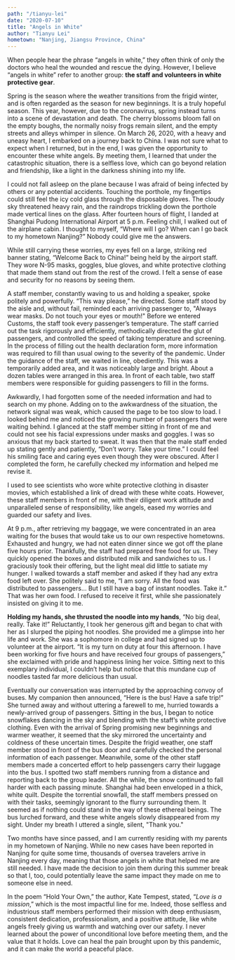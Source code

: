 ```yaml
---
path: "/tianyu-lei"
date: "2020-07-10"
title: "Angels in White"
author: "Tianyu Lei"
hometown: "Nanjing, Jiangsu Province, China"
---
```

When people hear the phrase “angels in white,” they often think of only the doctors who heal the wounded and rescue the dying. However, I believe “angels in white” refer to another group: **the staff and volunteers in white protective gear**. 

Spring is the season where the weather transitions from the frigid winter, and is often regarded as the season for new beginnings. It is a truly hopeful season. This year, however, due to the coronavirus, spring instead turns into a scene of devastation and death. The cherry blossoms bloom fall on the empty boughs, the normally noisy frogs remain silent, and the empty streets and alleys whimper in silence. On March 26, 2020, with a heavy and uneasy heart, I embarked on a journey back to China. I was not sure what to expect when I returned, but in the end, I was given the opportunity to encounter these white angels. By meeting them, I learned that under the catastrophic situation, there is a selfless love, which can go beyond relation and friendship, like a light in the darkness shining into my life.

I could not fall asleep on the plane because I was afraid of being infected by others or any potential accidents. Touching the porthole, my fingertips could still feel the icy cold glass through the disposable gloves. The cloudy sky threatened heavy rain, and the raindrops trickling down the porthole made vertical lines on the glass. After fourteen hours of flight, I landed at Shanghai Pudong International Airport at 5 p.m. Feeling chill, I walked out of the airplane cabin. I thought to myself, “Where will I go? When can I go back to my hometown Nanjing?” Nobody could give me the answers.

While still carrying these worries, my eyes fell on a large, striking red banner stating, “Welcome Back to China!” being held by the airport staff. They wore N-95 masks, goggles, blue gloves, and white protective clothing that made them stand out from the rest of the crowd. I felt a sense of ease and security for no reasons by seeing them.

A staff member, constantly waving to us and holding a speaker, spoke politely and powerfully. “This way please,” he directed. Some staff stood by the aisle and, without fail, reminded each arriving passenger to, "Always wear masks. Do not touch your eyes or mouth!"  Before we entered Customs, the staff took every passenger’s temperature. The staff carried out the task rigorously and efficiently, methodically directed the glut of passengers, and controlled the speed of taking temperature and screening. In the process of filling out the health declaration form, more information was required to fill than usual owing to the severity of the pandemic. Under the guidance of the staff, we waited in line, obediently. This was a temporarily added area, and it was noticeably large and bright. About a dozen tables were arranged in this area. In front of each table, two staff members were responsible for guiding passengers to fill in the forms. 

Awkwardly, I had forgotten some of the needed information and had to search on my phone. Adding on to the awkwardness of the situation, the network signal was weak, which caused the page to be too slow to load. I looked behind me and noticed the growing number of passengers that were waiting behind. I glanced at the staff member sitting in front of me and could not see his facial expressions under masks and goggles. I was so anxious that my back started to sweat. It was then that the male staff ended up stating gently and patiently, “Don’t worry. Take your time.” I could feel his smiling face and caring eyes even though they were obscured. After I completed the form, he carefully checked my information and helped me revise it.

I used to see scientists who wore white protective clothing in disaster movies, which established a link of dread with these white coats. However, these staff members in front of me, with their diligent work attitude and unparalleled sense of responsibility, like angels, eased my worries and guarded our safety and lives. 

At 9 p.m., after retrieving my baggage, we were concentrated in an area waiting for the buses that would take us to our own respective hometowns. Exhausted and hungry, we had not eaten dinner since we got off the plane five hours prior. Thankfully, the staff had prepared free food for us. They quickly opened the boxes and distributed milk and sandwiches to us. I graciously took their offering, but the light meal did little to satiate my hunger. I walked towards a staff member and asked if they had any extra food left over. She politely said to me, “I am sorry. All the food was distributed to passengers… But I still have a bag of instant noodles. Take it.” That was her own food. I refused to receive it first, while she passionately insisted on giving it to me.

**Holding my hands, she thrusted the noodle into my hands**, “No big deal, really. Take it!” Reluctantly, I took her generous gift and began to chat with her as I slurped the piping hot noodles. She provided me a glimpse into her life and work. She was a sophomore in college and had signed up to volunteer at the airport. “It is my turn on duty at four this afternoon. I have been working for five hours and have received four groups of passengers,” she exclaimed with pride and happiness lining her voice. Sitting next to this exemplary individual, I couldn’t help but notice that this mundane cup of noodles tasted far more delicious than usual.

Eventually our conversation was interrupted by the approaching convoy of buses. My companion then announced, “Here is the bus! Have a safe trip!” She turned away and without uttering a farewell to me, hurried towards a newly-arrived group of passengers. Sitting in the bus, I began to notice snowflakes dancing in the sky and blending with the staff’s white protective clothing. Even with the arrival of Spring promising new beginnings and warmer weather, it seemed that the sky mirrored the uncertainty and coldness of these uncertain times. Despite the frigid weather, one staff member stood in front of the bus door and carefully checked the personal information of each passenger. Meanwhile, some of the other staff members made a concerted effort to help passengers carry their luggage into the bus. I spotted two staff members running from a distance and reporting back to the group leader. All the while, the snow continued to fall harder with each passing minute. Shanghai had been enveloped in a thick, white quilt. Despite the torrential snowfall, the staff members pressed on with their tasks, seemingly ignorant to the flurry surrounding them. It seemed as if nothing could stand in the way of these ethereal beings.
The bus lurched forward, and these white angels slowly disappeared from my sight. 
Under my breath I uttered a single, silent, "Thank you."

Two months have since passed, and I am currently residing with my parents in my hometown of Nanjing. While no new cases have been reported in Nanjing for quite some time, thousands of oversea travelers arrive in Nanjing every day, meaning that those angels in white that helped me are still needed. I have made the decision to join them during this summer break so that I, too, could potentially leave the same impact they made on me to someone else in need. 
      
In the poem “Hold Your Own,” the author, Kate Tempest, stated, “*Love is a mission*,” which is the most impactful line for me. Indeed, those selfless and industrious staff members performed their mission with deep enthusiasm, consistent dedication, professionalism, and a positive attitude, like white angels freely giving us warmth and watching over our safety. I never learned about the power of unconditional love before meeting them, and the value that it holds. Love can heal the pain brought upon by this pandemic, and it can make the world a peaceful place.
